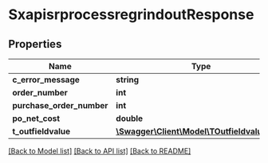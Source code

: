# SxapisrprocessregrindoutResponse

## Properties
Name | Type | Description | Notes
------------ | ------------- | ------------- | -------------
**c_error_message** | **string** |  | [optional] 
**order_number** | **int** |  | [optional] 
**purchase_order_number** | **int** |  | [optional] 
**po_net_cost** | **double** |  | [optional] 
**t_outfieldvalue** | [**\Swagger\Client\Model\TOutfieldvalueResp**](TOutfieldvalueResp.md) |  | [optional] 

[[Back to Model list]](../README.md#documentation-for-models) [[Back to API list]](../README.md#documentation-for-api-endpoints) [[Back to README]](../README.md)


